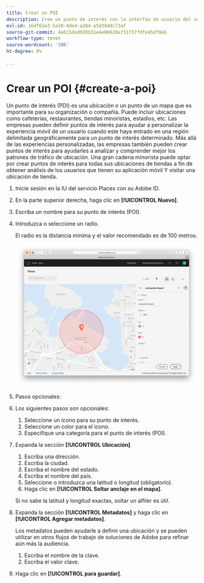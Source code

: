 ```yaml
---
title: Crear un POI
description: Cree un punto de interés con la interfaz de usuario del servicio Places.
exl-id: 16df61e3-5a18-4de4-a284-a5d394dc73af
source-git-commit: 4ab15ded930b31e4e06920af31f37fdfe45df8eb
workflow-type: tm+mt
source-wordcount: '286'
ht-degree: 0%

---
```


# Crear un POI {#create-a-poi}

Un punto de interés (PDI) es una ubicación o un punto de un mapa que es importante para su organización o compañía. Puede incluir ubicaciones como cafeterías, restaurantes, tiendas minoristas, estadios, etc. Las empresas pueden definir puntos de interés para ayudar a personalizar la experiencia móvil de un usuario cuando este haya entrado en una región delimitada geográficamente para un punto de interés determinado. Más allá de las experiencias personalizadas, las empresas también pueden crear puntos de interés para ayudarles a analizar y comprender mejor los patrones de tráfico de ubicación. Una gran cadena minorista puede optar por crear puntos de interés para todas sus ubicaciones de tiendas a fin de obtener análisis de los usuarios que tienen su aplicación móvil Y visitar una ubicación de tienda.

1. Inicie sesión en la IU del servicio Places con su Adobe ID.
1. En la parte superior derecha, haga clic en **[!UICONTROL Nuevo]**.
1. Escriba un nombre para su punto de interés (POI).
1. Introduzca o seleccione un radio.

   El radio es la distancia mínima y el valor recomendado es de 100 metros.

   ![definir un punto de interés](/help/assets/define_poi.png)

1. Pasos opcionales:
1. Los siguientes pasos son opcionales:

   1. Seleccione un icono para su punto de interés.
   1. Seleccione un color para el icono.
   1. Especifique una categoría para el punto de interés (POI).

1. Expanda la sección **[!UICONTROL Ubicación]**.

   1. Escriba una dirección.
   1. Escriba la ciudad.
   1. Escriba el nombre del estado.
   1. Escriba el nombre del país.
   1. Seleccione o introduzca una latitud o longitud (obligatorio).
   1. Haga clic en **[!UICONTROL Soltar anclaje en el mapa]**.

   Si no sabe la latitud y longitud exactas, soltar un alfiler es útil.

1. Expanda la sección **[!UICONTROL Metadatos]** y haga clic en **[!UICONTROL Agregar metadatos]**.

   Los metadatos pueden ayudarle a definir una ubicación y se pueden utilizar en otros flujos de trabajo de soluciones de Adobe para refinar aún más la audiencia.

   1. Escriba el nombre de la clave.
   1. Escriba el valor clave.

1. Haga clic en **[!UICONTROL para guardar]**.
